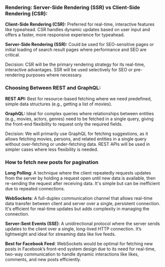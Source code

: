 ### Rendering: Server-Side Rendering (SSR) vs Client-Side Rendering (CSR):

**Client-Side Rendering (CSR):** Preferred for real-time, interactive features like typeahead.
CSR handles dynamic updates based on user input and offers a faster, more responsive experience for typeahead.

**Server-Side Rendering (SSR):** Could be used for SEO-sensitive pages or initial loading of search result pages
where performance and SEO are critical.

Decision: CSR will be the primary rendering strategy for its real-time, interactive advantages.
SSR will be used selectively for SEO or pre-rendering purposes where necessary.

### Choosing Between REST and GraphQL:

**REST API:** Best for resource-based fetching where we need predefined, simple data structures (e.g., getting a list of movies).

**GraphQL:** Ideal for complex queries where relationships between entities (e.g., movies, actors, genres) need to be fetched in a single query, giving the front-end flexibility to request only the required fields.

Decision: We will primarily use GraphQL for fetching suggestions, as it allows fetching movies, persons, and related entities in a single query without over-fetching or under-fetching data. REST APIs will be used in simpler cases where less flexibility is needed.

### How to fetch new posts for pagination

**Long Polling**: A technique where the client repeatedly requests updates from the server by holding a request open until new data is available, then re-sending the request after receiving data. It's simple but can be inefficient due to repeated connections.

**WebSockets**: A full-duplex communication channel that allows real-time data transfer between client and server over a single, persistent connection. It's efficient for real-time updates but adds complexity in managing the connection.

**Server-Sent Events (SSE)**: A unidirectional protocol where the server sends updates to the client over a single, long-lived HTTP connection. It’s lightweight and ideal for streaming data like live feeds.

**Best for Facebook Feed**: WebSockets would be optimal for fetching new posts in Facebook’s front-end system design due to its need for real-time, two-way communication to handle dynamic interactions like likes, comments, and new posts efficiently.
